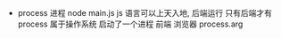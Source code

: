 - process 进程
  node main.js 
  js 语言可以上天入地, 后端运行 
  只有后端才有process 属于操作系统  启动了一个进程
  前端 浏览器
  process.arg
